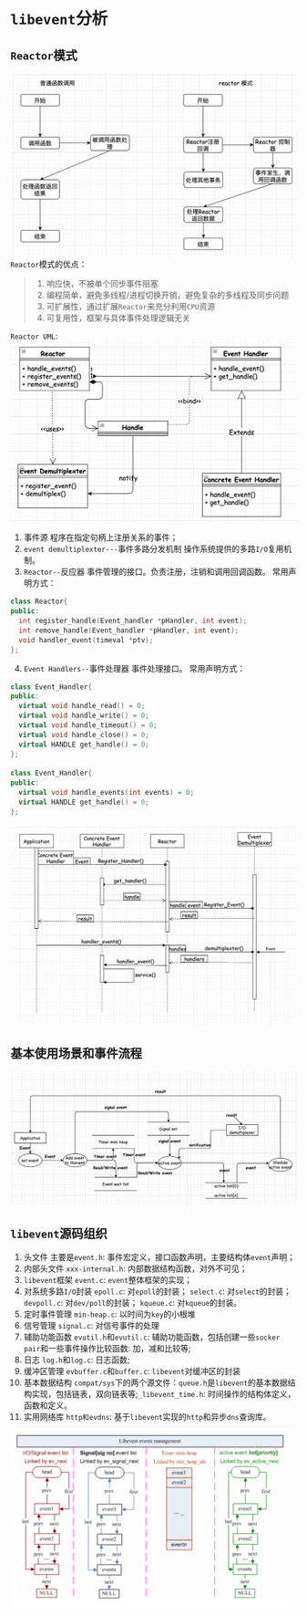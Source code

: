 # `libevent`分析
## `Reactor`模式
![reactor](images/普通调用与reactor模式.png)
`Reactor`模式的优点：
> 1. 响应快，不被单个同步事件阻塞
> 2. 编程简单，避免多线程/进程切换开销，避免复杂的多线程及同步问题
> 3. 可扩展性，通过扩展`Reactor`来充分利用`CPU`资源
> 4. 可复用性，框架与具体事件处理逻辑无关

`Reactor UML`:
![reactorUML](./images/reactorUML.png)
1. 事件源
程序在指定句柄上注册关系的事件；
2. `event demultiplexter---`事件多路分发机制
操作系统提供的多路`I/O`复用机制。
3. `Reactor--`反应器
事件管理的接口。负责注册，注销和调用回调函数。
常用声明方式：
```cpp
class Reactor{
public:
  int register_handle(Event_handler *pHandler, int event);
  int remove_handle(Event_handler *pHandler, int event);
  void handler_event(timeval *ptv);
};
```
4. `Event Handlers--`事件处理器
事件处理接口。
常用声明方式：
```cpp
class Event_Handler{
public:
  virtual void handle_read() = 0;
  virtual void handle_write() = 0;
  virtual void handle_timeout() = 0;
  virtual void handle_close() = 0;
  virtual HANDLE get_handle() = 0;
};

class Event_Handler{
public:
  virtual void handle_events(int events) = 0;
  virtual HANDLE get_handle() = 0;
};
```
![reactor时序](./images/reactor时序.png)

## 基本使用场景和事件流程
![libevent流程](./images/libevent流程.png)
## `libevent`源码组织
1. 头文件
   主要是`event.h`: 事件宏定义，接口函数声明，主要结构体`event`声明；
2. 内部头文件
   `xxx-internal.h`: 内部数据结构函数，对外不可见；
3. `libevent`框架
   `event.c`: `event`整体框架的实现；
4. 对系统多路`I/O`封装
   `epoll.c`: 对`epoll`的封装；
   `select.c`: 对`select`的封装；
   `devpoll.c`: 对`dev/poll`的封装；
   `kqueue.c`: 对`kqueue`的封装。
5. 定时事件管理
   `min-heap.c`: 以时间为`key`的小根堆
6. 信号管理
   `signal.c`: 对信号事件的处理
7. 辅助功能函数
   `evutil.h`和`evutil.c`: 辅助功能函数，包括创建一些`socker pair`和一些事件操作比较函数: 加，减和比较等;
8. 日志
   `log.h`和`log.c`: 日志函数;
9. 缓冲区管理
    `evbuffer.c`和`buffer.c`: `libevent`对缓冲区的封装
10. 基本数据结构
    `compat/sys`下的两个源文件：`queue.h`是`libevent`的基本数据结构实现，包括链表，双向链表等;`_libevent_time.h`: 时间操作的结构体定义，函数和定义。
11. 实用网络库
    `http和evdns`: 基于`libevent`实现的`http`和异步`dns`查询库。

![`libevent`队列管理](./images/libevent队列管理.png)


